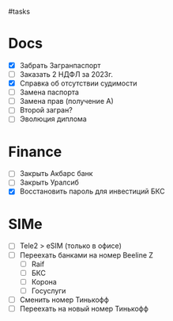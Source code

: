 #tasks
# Docs
* [x] Забрать Загранпаспорт
* [ ] Заказать 2 НДФЛ за 2023г.
* [x] Справка об отсутствии судимости
* [ ] Замена паспорта
* [ ] Замена прав (получение А)
* [ ] Второй загран?
* [ ] Эволюция диплома

# Finance
* [ ] Закрыть Акбарс банк
* [ ] Закрыть Уралсиб
* [x] Восстановить пароль для инвестиций БКС

# SIMe
- [ ] Tele2 > eSIM (только в офисе)
- [ ] Переехать банками на номер Beeline Z
	- [ ] Raif
	- [ ] БКС
	- [ ] Корона
	- [ ] Госуслуги
- [ ] Сменить номер Тинькофф
- [ ] Переехать на новый номер Тинькофф